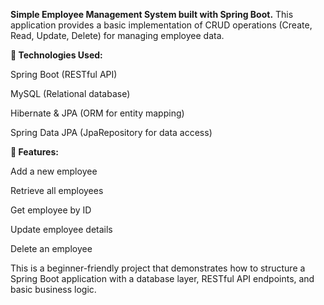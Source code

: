 **Simple Employee Management System built with Spring Boot.**
This application provides a basic implementation of CRUD operations (Create, Read, Update, Delete) for managing employee data.

**🔧 Technologies Used:**
  
  Spring Boot (RESTful API)
  
  MySQL (Relational database)
  
  Hibernate & JPA (ORM for entity mapping)
  
  Spring Data JPA (JpaRepository for data access)

**🚀 Features:**
 
  Add a new employee

  Retrieve all employees

  Get employee by ID

  Update employee details
  
  Delete an employee
  
  This is a beginner-friendly project that demonstrates how to structure a Spring Boot application with a database layer, RESTful API endpoints, and basic business logic.
